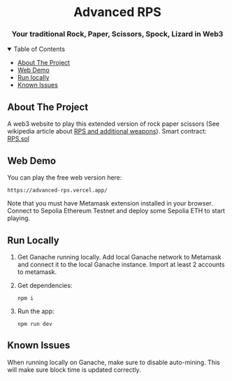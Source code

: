 <h1 align="center">Advanced RPS</h1>

<h3 align="center"> Your traditional Rock, Paper, Scissors, Spock, Lizard in Web3</h3>

<!-- TABLE OF CONTENTS -->
<details open>
  <summary>Table of Contents</summary>
  <ul>
    <li><a href="#about-the-project">About The Project</a></li>
    <li><a href="#web-demo">Web Demo</a></li>
    <li><a href="#run-locally">Run locally</a></li>
    <li><a href="#known-issues">Known Issues</a></li>
  </ul>
</details>

## About The Project

A web3 website to play this extended version of rock paper scissors (See wikipedia article about [RPS and additional weapons](https://en.wikipedia.org/wiki/Rock%E2%80%93paper%E2%80%93scissors#Additional_weapons)).
Smart contract: [RPS.sol](https://github.com/clesaege/RPS/blob/master/RPS.sol)

## Web Demo

You can play the free web version here:

```
https://advanced-rps.vercel.app/
```

Note that you must have Metamask extension installed in your browser.
Connect to Sepolia Ethereum Testnet and deploy some Sepolia ETH to start playing.

## Run Locally

1. Get Ganache running locally. Add local Ganache network to Metamask and connect it to the local Ganache instance. Import at least 2 accounts to metamask.

2. Get dependencies:
   ```
   npm i
   ```
3. Run the app:
   ```
   npm run dev
   ```

## Known Issues

When running locally on Ganache, make sure to disable auto-mining. This will make sure block time is updated correctly.

